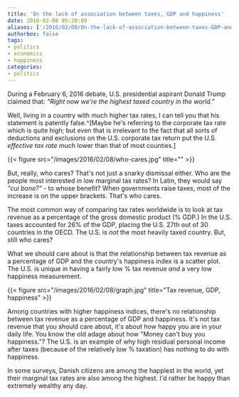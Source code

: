 ```yaml
---
title: 'On the lack of association between taxes, GDP and happiness'
date: 2016-02-08 05:20:09
aliases: ['/2016/02/08/On-the-lack-of-association-between-taxes-GDP-and-happiness/']
authorbox: false
tags:
- politics
- economics
- happiness
categories:
- politics
---
```

During a February 6, 2016 debate, U.S. presidential aspirant Donald Trump claimed that: _"Right now we're the highest taxed country in the world."_

Well, living in a country with much higher tax rates, I can tell you that his statement is patently false.^[Maybe he's referring to the corporate tax rate which is quite high; but even that is irrelevant to the fact that all sorts of deductions and exclusions on the U.S. corporate tax return put the U.S. _effective tax rate_ much lower than that of most counties.]

{{< figure src="/images/2016/02/08/who-cares.jpg" title="" >}}

But, really, who cares? That's not just a snarky dismissal either. Who are the people most interested in low marginal tax rates? In Latin, they would say _"cui bono?"_ - to whose benefit? When governments raise taxes, most of the increase is on the upper brackets. That's who cares.

The most common way of comparing tax rates worldwide is to look at tax revenue as a percentage of the gross domestic product (% GDP.) In the U.S. taxes accounted for 26% of the GDP, placing the U.S. 27th out of 30 countries in the OECD. The U.S. is _not_ the most heavily taxed country. But, still who cares?

What we should care about is that the relationship between tax revenue as a percentage of GDP and the country's happiness index is a scatter plot. The U.S. is unique in having a fairly low % tax revenue _and_ a very low happiness measurement.

{{< figure src="/images/2016/02/08/graph.jpg" title="Tax revenue, GDP, happiness" >}}

Among countries with higher happiness indices, there's no relationship between tax revenue as a percentage of GDP and happiness. It's not tax revenue that you should care about, it's about how happy you are in your daily life. You know the old adage about how "Money can't buy you happiness."? The U.S. is an example of why high residual personal income after taxes (because of the relatively low % taxation) has nothing to do with happiness.

In some surveys, Danish citizens are among the happiest in the world, yet their marginal tax rates are also among the highest. I'd rather be happy than extremely wealthy any day.
